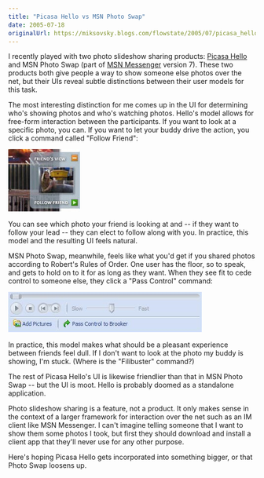 ```yaml
---
title: "Picasa Hello vs MSN Photo Swap"
date: 2005-07-18
originalUrl: https://miksovsky.blogs.com/flowstate/2005/07/picasa_hello_vs.html
---
```


<p>
  I recently played with two photo slideshow sharing products:
  <a href="http://www.hello.com">Picasa Hello</a> and MSN Photo Swap (part of
  <a href="http://messenger.msn.com/">MSN Messenger</a> version 7). These two
  products both give people a way to show someone else photos over the net, but
  their UIs reveal subtle distinctions between their user models for this task.
</p>
<p>
  The most interesting distinction for me comes up in the UI for determining
  who's showing photos and who's watching photos. Hello's model allows for
  free-form interaction between the participants. If you want to look at a
  specific photo, you can. If you want to let your buddy drive the action, you
  click a command called &quot;Follow Friend&quot;:
</p>
<p>
  <img src="/images/flowstate/picasa_hello.jpg" alt="Picasa_hello" />
</p>
<p>
  You can see which photo your friend is looking at and -- if they want to
  follow your lead -- they can elect to follow along with you. In practice, this
  model and the resulting UI feels natural.
</p>
<p>
  MSN Photo Swap, meanwhile, feels like what you'd get if you shared photos
  according to Robert's Rules of Order. One user has the floor, so to speak, and
  gets to hold on to it for as long as they want. When they see fit to cede
  control to someone else, they click a &quot;Pass Control&quot; command:
</p>
<p>
  <img src="/images/flowstate/msn_photo_swap.png" alt="Msn_photo_swap" />
</p>
<p>
  In practice, this model makes what should be a pleasant experience between
  friends feel dull. If I don't want to look at the photo my buddy is showing,
  I'm stuck. (Where is the &quot;Filibuster&quot; command?)
</p>
<p>
  The rest of Picasa Hello's UI is likewise friendlier than that in MSN Photo
  Swap -- but the UI is moot. Hello is probably doomed as a standalone
  application.
</p>
<p>
  Photo slideshow sharing is a feature, not a product. It only makes sense in
  the context of a larger framework for interaction over the net such as an IM
  client like MSN Messenger. I can't imagine telling someone that I want to show
  them some photos I took, but first they should download and install a client
  app that they'll never use for any other purpose.
</p>
<p>
  Here's hoping Picasa Hello gets incorporated into something bigger, or that
  Photo Swap loosens up.
</p>
